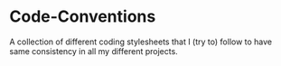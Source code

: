 # Code-Conventions
A collection of different coding stylesheets that I (try to) follow to have same consistency in all my different projects.

